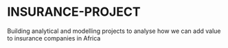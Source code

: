 # INSURANCE-PROJECT
Building analytical and modelling projects to analyse how we can add value to insurance companies in Africa
